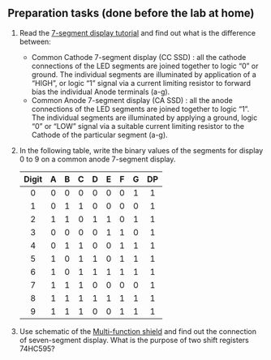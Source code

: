 ## Preparation tasks (done before the lab at home)

1. Read the [7-segment display tutorial](https://www.electronics-tutorials.ws/blog/7-segment-display-tutorial.html) and find out what is the difference between:
   * Common Cathode 7-segment display (CC SSD) : all the cathode connections of the LED segments are joined together to logic “0” or ground. The individual segments are illuminated by application of a “HIGH”, or logic “1” signal via a current limiting resistor to forward bias the individual Anode terminals (a-g).
   * Common Anode 7-segment display (CA SSD) : all the anode connections of the LED segments are joined together to logic “1”. The individual segments are illuminated by applying a ground, logic “0” or “LOW” signal via a suitable current limiting resistor to the Cathode of the particular segment (a-g).

2. In the following table, write the binary values of the segments for display 0 to 9 on a common anode 7-segment display.

   | **Digit** | **A** | **B** | **C** | **D** | **E** | **F** | **G** | **DP** |
   | :-------: | :---: | :---: | :---: | :---: | :---: | :---: | :---: | :----: |
   |     0     |   0   |   0   |   0   |   0   |   0   |   0   |   1   |   1    |
   |     1     |   0   |   1   |   1   |   0   |   0   |   0   |   0   |   1    |
   |     2     |   1   |   1   |   0   |   1   |   1   |   0   |   1   |   1    |
   |     3     |   0   |   0   |   0   |   0   |   1   |   1   |   0   |   1    |
   |     4     |   0   |   1   |   1   |   0   |   0   |   1   |   1   |   1    |
   |     5     |   1   |   0   |   1   |   1   |   0   |   1   |   1   |   1    |
   |     6     |   1   |   0   |   1   |   1   |   1   |   1   |   1   |   1    |
   |     7     |   1   |   1   |   1   |   0   |   0   |   0   |   0   |   1    |
   |     8     |   1   |   1   |   1   |   1   |   1   |   1   |   1   |   1    |
   |     9     |   1   |   1   |   1   |   0   |   0   |   1   |   1   |   1    |

3. Use schematic of the [Multi-function shield](../../Docs/arduino_shield.pdf) and find out the connection of seven-segment display. What is the purpose of two shift registers 74HC595?
